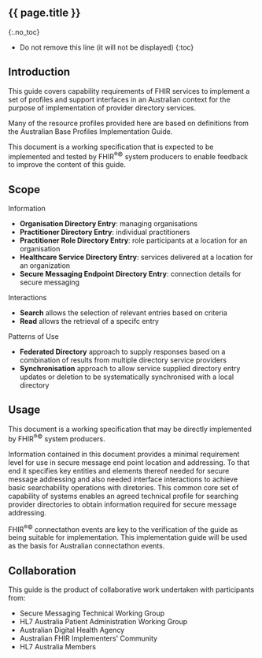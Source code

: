 ## {{ page.title }}
{:.no_toc}

<!-- TOC -->

* Do not remove this line (it will not be displayed)
{:toc}

## Introduction
This guide covers capability requirements of FHIR services to implement a set of profiles and support interfaces in an Australian context for the purpose of implementation of provider directory services.

Many of the resource profiles provided here are based on definitions from the Australian Base Profiles Implementation Guide.

This document is a working specification that is expected to be implemented and tested by FHIR<sup>&reg;&copy;</sup> system producers to enable feedback to improve the content of this guide.

## Scope

Information
* **Organisation Directory Entry**: managing organisations
* **Practitioner Directory Entry**: individual practitioners
* **Practitioner Role Directory Entry**: role participants at a location for an organisation
* **Healthcare Service Directory Entry**: services delivered at a location for an organization
* **Secure Messaging Endpoint Directory Entry**: connection details for secure messaging

Interactions
* **Search** allows the selection of relevant entries based on criteria
* **Read** allows the retrieval of a specifc entry

Patterns of Use
* **Federated Directory** approach to supply responses based on a combination of results from multiple directory service providers
* **Synchronisation** approach to allow service supplied directory entry updates or deletion to be systematically synchronised with a local directory

## Usage

This document is a working specification that may be directly implemented by FHIR<sup>&reg;&copy;</sup> system producers.

Information contained in this document provides a minimal requirement level for use in secure message end point location and addressing. 
To that end it specifies key entities and elements thereof needed for secure message addressing and also needed interface interactions
to achieve basic searchability operations with diretories. This common core set of capability of systems enables an agreed technical
profile for searching provider directories to obtain information required for secure message addressing.

FHIR<sup>&reg;&copy;</sup> connectathon events are key to the verification of the guide as being suitable for 
implementation. This implementation guide will be used as the basis for Australian connectathon events.

## Collaboration
This guide is the product of collaborative work undertaken with participants from:

* Secure Messaging Technical Working Group
* HL7 Australia Patient Administration Working Group
* Australian Digital Health Agency
* Australian FHIR Implementers' Community
* HL7 Australia Members 










